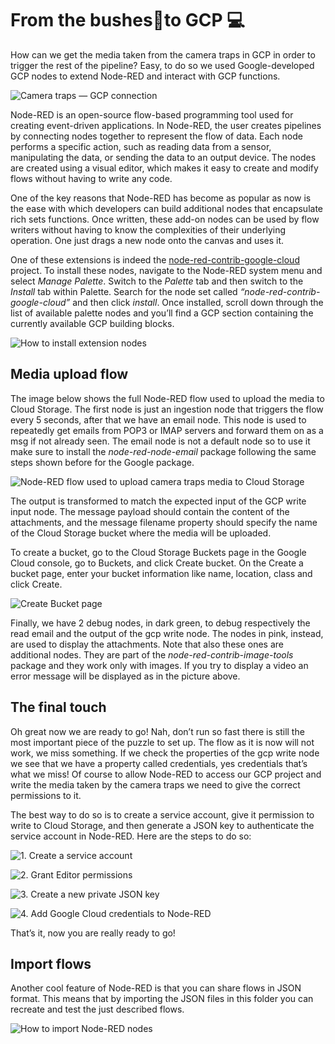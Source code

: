 # From the bushes🌿to GCP 💻

How can we get the media taken from the camera traps in GCP in order to trigger the rest of the pipeline? Easy, to do so we used Google-developed GCP nodes to extend Node-RED and interact with GCP functions.

![Camera traps — GCP connection](https://cdn-images-1.medium.com/max/6946/1*N0BvcOD9Ue-vOwfYcMvuSA.png)

Node-RED is an open-source flow-based programming tool used for creating event-driven applications. In Node-RED, the user creates pipelines by connecting nodes together to represent the flow of data. Each node performs a specific action, such as reading data from a sensor, manipulating the data, or sending the data to an output device. The nodes are created using a visual editor, which makes it easy to create and modify flows without having to write any code. 

One of the key reasons that Node-RED has become as popular as now is the ease with which developers can build additional nodes that encapsulate rich sets functions. Once written, these add-on nodes can be used by flow writers without having to know the complexities of their underlying operation. One just drags a new node onto the canvas and uses it. 

One of these extensions is indeed the [node-red-contrib-google-cloud](https://flows.nodered.org/node/node-red-contrib-google-cloud) project. To install these nodes, navigate to the Node-RED system menu and select *Manage Palette*. Switch to the *Palette* tab and then switch to the *Install* tab within Palette. Search for the node set called *“node-red-contrib-google-cloud”* and then click *install*. Once installed, scroll down through the list of available palette nodes and you’ll find a GCP section containing the currently available GCP building blocks.

![How to install extension nodes](https://cdn-images-1.medium.com/max/8648/1*h2d4Io8Ez5MbjxmegVC4Ag.png)

## Media upload flow

The image below shows the full Node-RED flow used to upload the media to Cloud Storage. The first node is just an ingestion node that triggers the flow every 5 seconds, after that we have an email node. This node is used to repeatedly get emails from POP3 or IMAP servers and forward them on as a msg if not already seen. The email node is not a default node so to use it make sure to install the *node-red-node-email* package following the same steps shown before for the Google package.

![Node-RED flow used to upload camera traps media to Cloud Storage](https://cdn-images-1.medium.com/max/2960/1*Hhodeqz7JUpVwErF9iXjfQ.png)

The output is transformed to match the expected input of the GCP write input node. The message payload should contain the content of the attachments, and the message filename property should specify the name of the Cloud Storage bucket where the media will be uploaded.

To create a bucket, go to the Cloud Storage Buckets page in the Google Cloud console, go to Buckets, and click Create bucket. On the Create a bucket page, enter your bucket information like name, location, class and click Create.

![Create Bucket page](https://cdn-images-1.medium.com/max/2000/1*QV9BzChSMLqzDNXqqUPnEA.png)

Finally, we have 2 debug nodes, in dark green, to debug respectively the read email and the output of the gcp write node. The nodes in pink, instead, are used to display the attachments. Note that also these ones are additional nodes. They are part of the *node-red-contrib-image-tools* package and they work only with images. If you try to display a video an error message will be displayed as in the picture above.

## The final touch

Oh great now we are ready to go! Nah, don’t run so fast there is still the most important piece of the puzzle to set up. The flow as it is now will not work, we miss something. If we check the properties of the gcp write node we see that we have a property called credentials, yes credentials that’s what we miss! Of course to allow Node-RED to access our GCP project and write the media taken by the camera traps we need to give the correct permissions to it. 

The best way to do so is to create a service account, give it permission to write to Cloud Storage, and then generate a JSON key to authenticate the service account in Node-RED. Here are the steps to do so:

![1. Create a service account](https://cdn-images-1.medium.com/max/2000/1*KJOQWfXIpRHo-1Exxs3RtQ.png)

![2. Grant Editor permissions](https://cdn-images-1.medium.com/max/2052/1*aiWOwWfIoNh8-Igq04zCNw.png)

![3. Create a new private  JSON key](https://cdn-images-1.medium.com/max/2494/1*rp0GkO8bWT3ZwkfFSWPcRw.png)

![4. Add Google Cloud credentials to Node-RED](https://cdn-images-1.medium.com/max/5176/1*Sn6jtng5Jb2MDKqhkY0qFw.png)

That’s it, now you are really ready to go! 

## Import flows 

Another cool feature of Node-RED is that you can share flows in JSON format. This means that by importing the JSON files in this folder you can recreate and test the just described flows. 

![How to import Node-RED nodes](https://cdn-images-1.medium.com/max/7096/1*5T8EU3GpooTyRSWbHQED1g.png)

